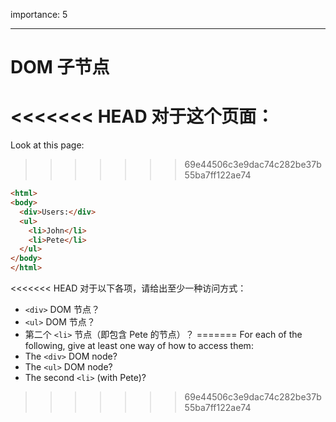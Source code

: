 importance: 5

---

# DOM 子节点

<<<<<<< HEAD
对于这个页面：
=======
Look at this page:
>>>>>>> 69e44506c3e9dac74c282be37b55ba7ff122ae74

```html
<html>
<body>
  <div>Users:</div>
  <ul>
    <li>John</li>
    <li>Pete</li>
  </ul>
</body>
</html>
```

<<<<<<< HEAD
对于以下各项，请给出至少一种访问方式：
- `<div>` DOM 节点？
- `<ul>` DOM 节点？
-  第二个 `<li>` 节点（即包含 Pete 的节点）？
=======
For each of the following, give at least one way of how to access them:
- The `<div>` DOM node?
- The `<ul>` DOM node?
- The second `<li>` (with Pete)?
>>>>>>> 69e44506c3e9dac74c282be37b55ba7ff122ae74
